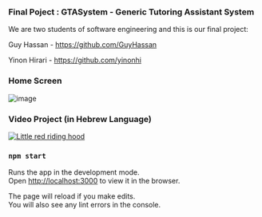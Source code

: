 ### Final Poject : GTASystem - Generic Tutoring Assistant System 
We are two students of software engineering and this is our final project:

Guy Hassan - https://github.com/GuyHassan

Yinon Hirari - https://github.com/yinonhi
### Home Screen
![image](https://user-images.githubusercontent.com/33221427/87484609-491b8100-c63f-11ea-935b-31fca097281b.png)
### Video Project (in Hebrew Language)
[![Little red riding hood](http://i.imgur.com/7YTMFQp.png)](https://www.youtube.com/watch?v=BzyDQlKFe0w "Little red riding hood - Click to Watch!")

### `npm start`

Runs the app in the development mode.<br />
Open [http://localhost:3000](http://localhost:3000) to view it in the browser.

The page will reload if you make edits.<br />
You will also see any lint errors in the console.

